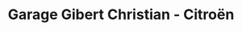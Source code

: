 ---
title: "Garage Gibert Christian - Citroën"
url: /amillis/garage-gibert-christian-citroen/
shop: Autowerkstatt
---